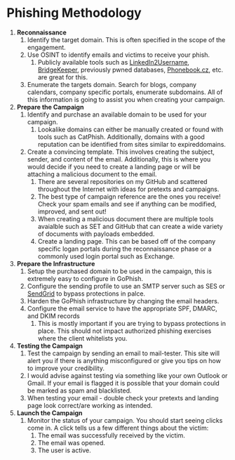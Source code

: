 # Phishing Methodology

1. **Reconnaissance** 
   1. Identify the target domain. This is often specified in the scope of the engagement. 
   2. Use OSINT to identify emails and victims to receive your phish. 
      1. Publicly available tools such as [LinkedIn2Username](https://github.com/initstring/linkedin2username), [BridgeKeeper](https://github.com/0xZDH/BridgeKeeper), previously pwned databases, [Phonebook.cz](https://phonebook.cz), etc. are great for this.
   3. Enumerate the targets domain. Search for blogs, company calendars, company specific portals, enumerate subdomains. All of this information    is going to assist you when creating your campaign.
2. **Prepare the Campaign**
   1. Identify and purchase an available domain to be used for your campaign.
      1. Lookalike domains can either be manually created or found with tools such as CatPhish. Additionally, domains with a good reputation can be identified from sites similar to expireddomains. 
   2. Create a convincing template. This involves creating the subject, sender, and content of the email. Additionally, this is where you would decide if you need to create a landing page or will be attaching a malicious document to the email.
      1. There are several repositories on my GitHub and scattered throughout the Internet with ideas for pretexts and campaigns. 
      2. The best type of campaign reference are the ones you receive! Check your spam emails and see if anything can be modified, improved, and sent out!
      3. When creating a malicious document there are multiple tools avaialble such as SET and GitHub that can create a wide variety of documents with payloads embedded.
      4. Create a landing page. This can be based off of the company specific logan portals during the reconnaissance phase or a commonly used login portal such as Exchange.
3. **Prepare the Infrastructure**
   1. Setup the purchased domain to be used in the campaign, this is extremely easy to configure in GoPhish.
   2. Configure the sending profile to use an SMTP server such as SES or [SendGrid](https://www.mail-tester.com) to bypass protections in palce.
   3. Harden the GoPhish infrastructure by changing the email headers.
   4. Configure the email service to have the appropriate SPF, DMARC, and DKIM records
      1. This is mostly important if you are trying to bypass protections in place. This should not impact authorized phishing exercises where the client whitelists you.
4. **Testing the Campaign**
   1. Test the campaign by sending an email to mail-tester. This site will alert you if there is anything misconfigured or give you tips on how to improve your credibility. 
   2. I would advise against testing via something like your own Outlook or Gmail. If your email is flagged it is possible that your domain could be marked as spam and blacklisted.
   3. When testing your email - double check your pretexts and landing page look correct/are working as intended.
5. **Launch the Campaign** 
   1. Monitor the status of your campaign. You should start seeing clicks come in. A click tells us a few different things about the victim:
      1. The email was successfully received by the victim.
      2. The email was opened.
      3. The user is active.
